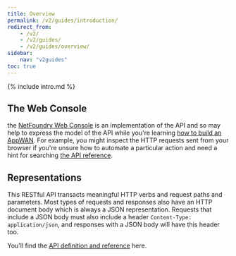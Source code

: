 ```yaml
---
title: Overview
permalink: /v2/guides/introduction/
redirect_from:
    - /v2/
    - /v2/guides/
    - /v2/guides/overview/
sidebar:
    nav: "v2guides"
toc: true
---
```


{% include intro.md %}

## The Web Console

the [NetFoundry Web Console](https://nfconsole.io/) is an implementation of the API and so may help to express the model of the API while you're learning [how to build an AppWAN](/v2/guides/hello-world/). For example, you might inspect the HTTP requests sent from your browser if you're unsure how to automate a particular action and need a hint for searching [the API reference](/v2/reference/).

## Representations

This RESTful API transacts meaningful HTTP verbs and request paths and parameters. Most types of requests and responses also have an HTTP document body which is always a JSON representation. Requests that include a JSON body must also include a header `Content-Type: application/json`, and responses with a JSON body will have this header too.

You'll find the [API definition and reference](/v2/reference/) here.
